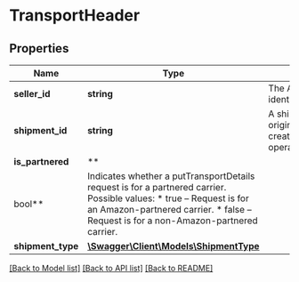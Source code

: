 # TransportHeader

## Properties

Name | Type | Description | Notes
------------ | ------------- | ------------- | -------------
**seller_id** | **string** | The Amazon seller identifier. |
**shipment_id** | **string** | A shipment identifier originally returned by the createInboundShipmentPlan operation. |
**is_partnered** | **
bool** | Indicates whether a putTransportDetails request is for a partnered carrier. Possible values:  * true – Request is for an Amazon-partnered carrier.  * false – Request is for a non-Amazon-partnered carrier. |
**shipment_type** | [**\Swagger\Client\Models\ShipmentType**](ShipmentType.md) |  |

[[Back to Model list]](../../README.md#documentation-for-models) [[Back to API list]](../../README.md#documentation-for-api-endpoints) [[Back to README]](../../README.md)

